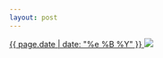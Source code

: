 ```yaml
---
layout: post
---
```


<p>
  <a href="/8">
    <time>{{ page.date | date: "%e %B %Y" }}</time>
    <img src="{{ site.assets_url }}/8.jpg">
  </a>
  
</p>
